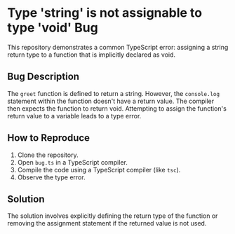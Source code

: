 # Type 'string' is not assignable to type 'void' Bug

This repository demonstrates a common TypeScript error: assigning a string return type to a function that is implicitly declared as void.

## Bug Description
The `greet` function is defined to return a string.  However, the `console.log` statement within the function doesn't have a return value.  The compiler then expects the function to return void. Attempting to assign the function's return value to a variable leads to a type error.

## How to Reproduce
1. Clone the repository.
2. Open `bug.ts` in a TypeScript compiler.
3. Compile the code using a TypeScript compiler (like `tsc`).
4. Observe the type error.

## Solution
The solution involves explicitly defining the return type of the function or removing the assignment statement if the returned value is not used.